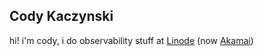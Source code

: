 ## Cody Kaczynski

hi! i'm cody, i do observability stuff at [Linode](https://github.com/linode-obs) (now [Akamai](https://github.com/akamai))
